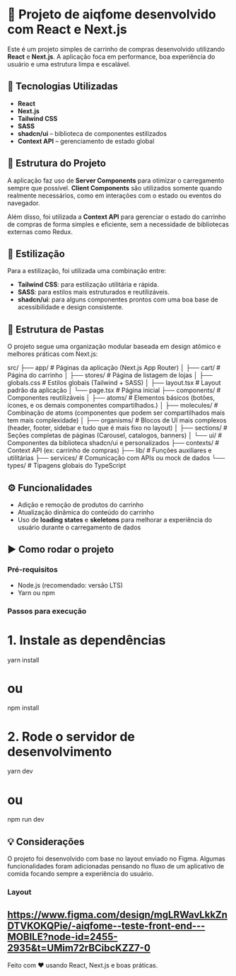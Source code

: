 # 🛒 Projeto de aiqfome desenvolvido com React e Next.js

Este é um projeto simples de carrinho de compras desenvolvido utilizando **React** e **Next.js**. A aplicação foca em performance, boa experiência do usuário e uma estrutura limpa e escalável.

## 🚀 Tecnologias Utilizadas

- **React**
- **Next.js**
- **Tailwind CSS**
- **SASS**
- **shadcn/ui** – biblioteca de componentes estilizados
- **Context API** – gerenciamento de estado global

## 🧱 Estrutura do Projeto

A aplicação faz uso de **Server Components** para otimizar o carregamento sempre que possível. **Client Components** são utilizados somente quando realmente necessários, como em interações com o estado ou eventos do navegador.

Além disso, foi utilizada a **Context API** para gerenciar o estado do carrinho de compras de forma simples e eficiente, sem a necessidade de bibliotecas externas como Redux.

## 💅 Estilização

Para a estilização, foi utilizada uma combinação entre:

- **Tailwind CSS**: para estilização utilitária e rápida.
- **SASS**: para estilos mais estruturados e reutilizáveis.
- **shadcn/ui**: para alguns componentes prontos com uma boa base de acessibilidade e design consistente.

## 📁 Estrutura de Pastas

O projeto segue uma organização modular baseada em design atômico e melhores práticas com Next.js:

src/
├── app/ # Páginas da aplicação (Next.js App Router)
│ ├── cart/ # Página do carrinho
│ ├── stores/ # Página de listagem de lojas
│ ├── globals.css # Estilos globais (Tailwind + SASS)
│ ├── layout.tsx # Layout padrão da aplicação
│ └── page.tsx # Página inicial
├── components/ # Componentes reutilizáveis
│ ├── atoms/ # Elementos básicos (botões, ícones, e os demais componentes compartilhados.)
│ ├── molecules/ # Combinação de atoms (componentes que podem ser compartilhados mais tem mais complexidade)
│ ├── organisms/ # Blocos de UI mais complexos (header, footer, sidebar e tudo que é mais fixo no layout)
│ ├── sections/ # Seções completas de páginas (Carousel, catalogos, banners)
│ └── ui/ # Componentes da biblioteca shadcn/ui e personalizados
├── contexts/ # Context API (ex: carrinho de compras)
├── lib/ # Funções auxiliares e utilitárias
├── services/ # Comunicação com APIs ou mock de dados
└── types/ # Tipagens globais do TypeScript

## ⚙️ Funcionalidades

- Adição e remoção de produtos do carrinho
- Atualização dinâmica do conteúdo do carrinho
- Uso de **loading states** e **skeletons** para melhorar a experiência do usuário durante o carregamento de dados

## ▶️ Como rodar o projeto

### Pré-requisitos

- Node.js (recomendado: versão LTS)
- Yarn ou npm

### Passos para execução

# 1. Instale as dependências

yarn install

# ou

npm install

# 2. Rode o servidor de desenvolvimento

yarn dev

# ou

npm run dev

## 💡 Considerações

O projeto foi desenvolvido com base no layout enviado no Figma. Algumas funcionalidades foram adicionadas pensando no fluxo de um aplicativo de comida focando sempre a experiência do usuário.

### Layout

## https://www.figma.com/design/mgLRWavLkkZnDTVKOKQPie/-aiqfome--teste-front-end---MOBILE?node-id=2455-2935&t=UMim72rBCibcKZZ7-0

Feito com ❤️ usando React, Next.js e boas práticas.
